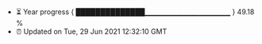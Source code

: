 - ⏳ Year progress { ██████████████▁▁▁▁▁▁▁▁▁▁▁▁▁▁▁▁ } 49.18 %
- ⏰ Updated on Tue, 29 Jun 2021 12:32:10 GMT

